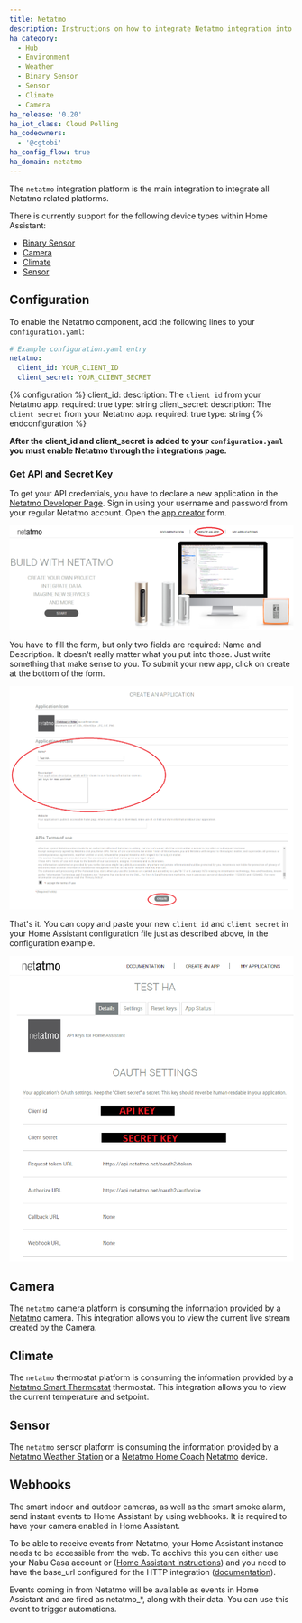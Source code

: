 ```yaml
---
title: Netatmo
description: Instructions on how to integrate Netatmo integration into Home Assistant.
ha_category:
  - Hub
  - Environment
  - Weather
  - Binary Sensor
  - Sensor
  - Climate
  - Camera
ha_release: '0.20'
ha_iot_class: Cloud Polling
ha_codeowners:
  - '@cgtobi'
ha_config_flow: true
ha_domain: netatmo
---
```


The `netatmo` integration platform is the main integration to integrate all Netatmo related platforms.

There is currently support for the following device types within Home Assistant:

- [Binary Sensor](#binary-sensor)
- [Camera](#camera)
- [Climate](#climate)
- [Sensor](#sensor)

## Configuration

To enable the Netatmo component, add the following lines to your `configuration.yaml`:

```yaml
# Example configuration.yaml entry
netatmo:
  client_id: YOUR_CLIENT_ID
  client_secret: YOUR_CLIENT_SECRET
```

{% configuration %}
client_id:
  description: The `client id` from your Netatmo app.
  required: true
  type: string
client_secret:
  description: The `client secret` from your Netatmo app.
  required: true
  type: string
{% endconfiguration %}

**After the client_id and client_secret is added to your `configuration.yaml` you must enable Netatmo through the integrations page.**

### Get API and Secret Key

To get your API credentials, you have to declare a new application in the [Netatmo Developer Page](https://dev.netatmo.com/). Sign in using your username and password from your regular Netatmo account.
Open the [app creator](https://dev.netatmo.com/apps/createanapp#form) form.

<p class='img'>
<img src='/images/screenshots/netatmo_create.png' />
</p>
You have to fill the form, but only two fields are required: Name and Description. It doesn't really matter what you put into those. Just write something that make sense to you. To submit your new app, click on create at the bottom of the form.

<p class='img'>
<img src='/images/screenshots/netatmo_app.png' />
</p>

That's it. You can copy and paste your new `client id` and `client secret` in your Home Assistant configuration file just as described above, in the configuration example.

<p class='img'>
<img src='/images/screenshots/netatmo_api.png' />
</p>

## Camera

The `netatmo` camera platform is consuming the information provided by a [Netatmo](https://www.netatmo.com) camera. This integration allows you to view the current live stream created by the Camera.

## Climate

The `netatmo` thermostat platform is consuming the information provided by a [Netatmo Smart Thermostat](https://www.netatmo.com/product/energy/thermostat) thermostat. This integration allows you to view the current temperature and setpoint.

## Sensor

The `netatmo` sensor platform is consuming the information provided by a [Netatmo Weather Station](https://www.netatmo.com/en-us/weather/weatherstation) or a
[Netatmo Home Coach](https://www.netatmo.com/en-us/aircare/homecoach) [Netatmo](https://www.netatmo.com) device.

## Webhooks

The smart indoor and outdoor cameras, as well as the smart smoke alarm, send instant events to Home Assistant by using webhooks. It is required to have your camera enabled in Home Assistant.

To be able to receive events from Netatmo, your Home Assistant instance needs to be accessible from the web. To acchive this you can either use your Nabu Casa account or ([Home Assistant instructions](/addons/duckdns/)) and you need to have the base_url configured for the HTTP integration ([documentation](/integrations/http/#base_url)).

Events coming in from Netatmo will be available as events in Home Assistant and are fired as netatmo_*, along with their data. You can use this event to trigger automations.
